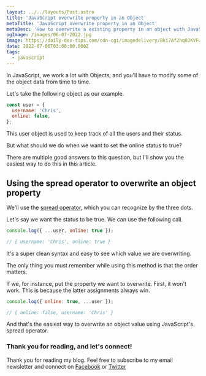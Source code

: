```yaml
---
layout: ../../layouts/Post.astro
title: 'JavaScript overwrite property in an Object'
metaTitle: 'JavaScript overwrite property in an Object'
metaDesc: 'How to overwrite a existing property in an object with JavaScript'
ogImage: /images/06-07-2022.jpg
image: https://daily-dev-tips.com/cdn-cgi/imagedelivery/Bki7Af2hq0JKVFw1XYYMQg/39c7dc4b-f301-49d1-ab33-b12c4e69a200
date: 2022-07-06T03:00:00.000Z
tags:
  - javascript
---
```


In JavaScript, we work a lot with Objects, and you'll have to modify some of the object data from time to time.

Let's take the following object as our example.

```js
const user = {
  username: 'Chris',
  online: false,
};
```

This user object is used to keep track of all the users and their status.

But what should we do when we want to set the online status to true?

There are multiple good answers to this question, but I'll show you the easiest way to do this in this article.

## Using the spread operator to overwrite an object property

We'll use the [spread operator](https://daily-dev-tips.com/posts/10-ways-to-use-the-spread-operator-in-javascript/), which you can recognize by the three dots.

Let's say we want the status to be true. We can use the following call.

```js
console.log({ ...user, online: true });

// { username: 'Chris', online: true }
```

It's a super clean syntax and easy to see which value we are overwriting.

The only thing you must remember while using this method is that the order matters.

If we, for instance, put the property we want to overwrite. First, it won't work.
This is because the latter assignments always win.

```js
console.log({ online: true, ...user });

// { online: false, username: 'Chris' }
```

And that's the easiest way to overwrite an object value using JavaScript's spread operator.

### Thank you for reading, and let's connect!

Thank you for reading my blog. Feel free to subscribe to my email newsletter and connect on [Facebook](https://www.facebook.com/DailyDevTipsBlog) or [Twitter](https://twitter.com/DailyDevTips1)
